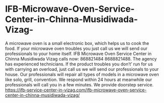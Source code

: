# IFB-Microwave-Oven-Service-Center-in-Chinna-Musidiwada-Vizag-
A microwave oven is a small electronic box, which helps us to cook the food. If your microwave oven troubles you just call us we will send our professionals to your home itself. IFB Microwave Oven Service Center in Chinna Musidiwada Vizag calls now: 868821484 8688821488. The agency has experienced technicians. If the product troubles you don’t’ run for us with carrying an overload, just call us we will send our professionals to your house. Our professionals will repair all types of models in a microwave oven like solo, grill, convention. We respond within 24 hours at meanwhile our professionals will call you in a few minutes. We provide doorstep service. https://ifb-service-center-in-vizag.com/ifb-microwave-oven-service-center-in-chinna-musidiwada-vizag/
